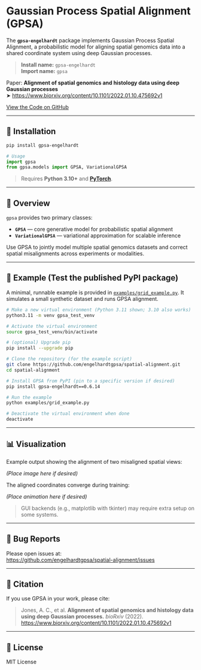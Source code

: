 # Gaussian Process Spatial Alignment (GPSA)

The **`gpsa-engelhardt`** package implements Gaussian Process Spatial Alignment, a probabilistic model for aligning spatial genomics data into a shared coordinate system using deep Gaussian processes.

> **Install name:** `gpsa-engelhardt`  
> **Import name:** `gpsa`

Paper: **Alignment of spatial genomics and histology data using deep Gaussian processes**  
➤️ https://www.biorxiv.org/content/10.1101/2022.01.10.475692v1

[View the Code on GitHub](https://github.com/engelhardtgpsa/spatial-alignment)

---

## 🚀 Installation

```bash
pip install gpsa-engelhardt
```

```python
# Usage
import gpsa
from gpsa.models import GPSA, VariationalGPSA
```

> Requires **Python 3.10+** and **[PyTorch](https://pytorch.org/)**.

---

## 🔬 Overview

`gpsa` provides two primary classes:

- **`GPSA`** — core generative model for probabilistic spatial alignment  
- **`VariationalGPSA`** — variational approximation for scalable inference

Use GPSA to jointly model multiple spatial genomics datasets and correct spatial misalignments across experiments or modalities.

---

## 🧪 Example (Test the published PyPI package)

A minimal, runnable example is provided in [`examples/grid_example.py`](examples/grid_example.py). It simulates a small synthetic dataset and runs GPSA alignment.

```bash
# Make a new virtual environment (Python 3.11 shown; 3.10 also works)
python3.11 -m venv gpsa_test_venv

# Activate the virtual environment
source gpsa_test_venv/bin/activate

# (optional) Upgrade pip
pip install --upgrade pip

# Clone the repository (for the example script)
git clone https://github.com/engelhardtgpsa/spatial-alignment.git
cd spatial-alignment

# Install GPSA from PyPI (pin to a specific version if desired)
pip install gpsa-engelhardt==0.6.14

# Run the example
python examples/grid_example.py

# Deactivate the virtual environment when done
deactivate
```

---

## 📊 Visualization

Example output showing the alignment of two misaligned spatial views:

*(Place image here if desired)*

The aligned coordinates converge during training:

*(Place animation here if desired)*

> GUI backends (e.g., matplotlib with tkinter) may require extra setup on some systems.

---

## 🐞 Bug Reports

Please open issues at:  
https://github.com/engelhardtgpsa/spatial-alignment/issues

---

## 📔 Citation

If you use GPSA in your work, please cite:

> Jones, A. C., et al. **Alignment of spatial genomics and histology data using deep Gaussian processes.** *bioRxiv* (2022).  
> https://www.biorxiv.org/content/10.1101/2022.01.10.475692v1

---

## 📜 License

MIT License
